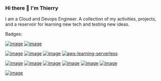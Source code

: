 ### Hi there 👋 I'm Thierry

<!--
**tenongene/tenongene** is a ✨ _special_ ✨ repository because its `README.md` (this file) appears on your GitHub profile.

Here are some ideas to get you started:

- 🔭 I’m currently working on ...
- 🌱 I’m currently learning ...
- 👯 I’m looking to collaborate on ...
- 🤔 I’m looking for help with ...
- 💬 Ask me about ...
- 📫 How to reach me: ...
- 😄 Pronouns: ...
- ⚡ Fun fact: ...
-->
I am a Cloud and Devops Engineer. A collection of my activities, projects, and a reservoir for learning new tech and testing new ideas. 




Badges:

[![image](https://user-images.githubusercontent.com/49034904/209883128-42db5b3c-b294-4fe4-8401-542a99a9237f.png)](https://www.credly.com/badges/0c1adb62-c37b-4c6b-93b5-62fae4fdf25e/public_url)  [![image](https://user-images.githubusercontent.com/49034904/209883190-78fa6506-42ed-4708-a6bb-39254aca67fe.png)](https://www.credly.com/badges/05e3092a-2636-442c-994e-25dbb48a08ef/public_url)

[![image](https://user-images.githubusercontent.com/49034904/209883242-996a6561-dfca-4584-b028-1f9960a4f794.png)](https://www.credly.com/badges/36523445-53b7-434c-a792-8acf9ffd73ea/public_url)   [![image](https://user-images.githubusercontent.com/49034904/209883255-c92391bb-06ea-4a4b-93ff-c1d706219df1.png)](https://www.credly.com/badges/ab4b9855-2bd6-4082-96de-b7ba71357711/public_url)    [![image](https://user-images.githubusercontent.com/49034904/209883267-34621303-57ed-4406-a108-3e7ffc349f8a.png)](https://www.credly.com/badges/67d4f0d4-b4ca-4272-a1e2-8d6a3a7afaea/public_url)  [![aws-learning-serverless](https://user-images.githubusercontent.com/49034904/223787537-c4320b67-9b6d-465c-937a-fff3eb09cd26.png)](https://www.credly.com/badges/7d1495e4-5d15-430b-a5b3-35f8088b2bd8/public_url)

[![image](https://user-images.githubusercontent.com/49034904/209883419-d0bedda2-d390-49e7-aaa0-21113fe58188.png)](https://www.credly.com/badges/46a9ce52-3806-40e3-9159-94ecc094f001/public_url)   [![image](https://user-images.githubusercontent.com/49034904/209883461-209d5763-cbf1-4586-9b9f-ab8005d0d628.png)](https://www.credly.com/badges/088af17e-8179-4f42-a66d-a733c395586f/public_url)    [![image](https://user-images.githubusercontent.com/49034904/209884077-0efbfc5c-b8eb-4cb6-a717-b88b20908f0a.png)](https://www.credly.com/badges/13d3e74a-de5f-4bd6-a2e8-1764d9c109cc/public_url)   [![image](https://user-images.githubusercontent.com/49034904/209884093-7d7c94ae-bbd8-4ee4-be87-fe079cfac808.png)](https://www.credly.com/badges/cc0f1182-f230-402c-9f0d-74757e530e76/public_url)
   [![image](https://user-images.githubusercontent.com/49034904/209884113-3387ea7b-31a0-4be3-b52e-2f8d2ae51922.png)](https://www.credly.com/badges/e0200852-50bc-4410-bdef-57b50b9acc0b/public_url)     [![image](https://user-images.githubusercontent.com/49034904/209884156-7d461137-9619-4a65-beda-5515c155c9da.png)](https://www.credly.com/badges/30cb61f7-51be-4e7b-a85b-97781ae3539e/public_url)


[![image](https://user-images.githubusercontent.com/49034904/209886367-acd900ba-2839-4c5d-9e13-4ed48e6367c9.png)](https://drive.google.com/file/d/1upTN5eHHIoQ5YltajDTEFWdeQiILwDsg/view?usp=share_link)










